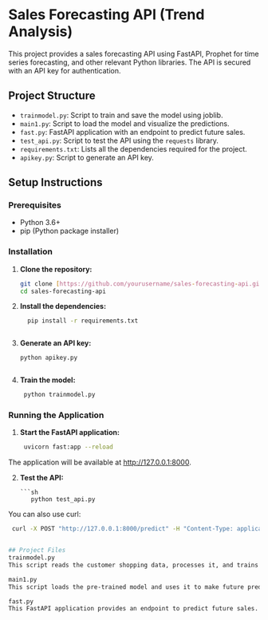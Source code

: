 # Sales Forecasting API (Trend Analysis)

This project provides a sales forecasting API using FastAPI, Prophet for time series forecasting, and other relevant Python libraries. The API is secured with an API key for authentication.

## Project Structure

- `trainmodel.py`: Script to train and save the model using joblib.
- `main1.py`: Script to load the model and visualize the predictions.
- `fast.py`: FastAPI application with an endpoint to predict future sales.
- `test_api.py`: Script to test the API using the `requests` library.
- `requirements.txt`: Lists all the dependencies required for the project.
- `apikey.py`: Script to generate an API key.

## Setup Instructions

### Prerequisites

- Python 3.6+
- pip (Python package installer)

### Installation

1. **Clone the repository:**

   ```sh
   git clone [https://github.com/yourusername/sales-forecasting-api.git](https://github.com/Dhruvil5995/trend_analysis)
   cd sales-forecasting-api

2. **Install the dependencies:**

   ```sh
     pip install -r requirements.txt



3. **Generate an API key:**

   ```sh
   python apikey.py



4. **Train the model:**

   ```sh
    python trainmodel.py


### Running the Application

1. **Start the FastAPI application:**

   ```sh
    uvicorn fast:app --reload

  The application will be available at http://127.0.0.1:8000.

2. **Test the API:**

       ```sh
          python test_api.py

You can also use curl:

  ```sh
   curl -X POST "http://127.0.0.1:8000/predict" -H "Content-Type: application/json" -H "access_token: b114ab40287f7431b0a0523f98ae47b1" -d "{\"periods\": 365}"


## Project Files
trainmodel.py
This script reads the customer shopping data, processes it, and trains a Prophet model to predict future sales. The trained model is saved using joblib.

main1.py
This script loads the pre-trained model and uses it to make future predictions, which are then visualized using matplotlib.

fast.py
This FastAPI application provides an endpoint to predict future sales. The endpoint is secured with an API key.























   
